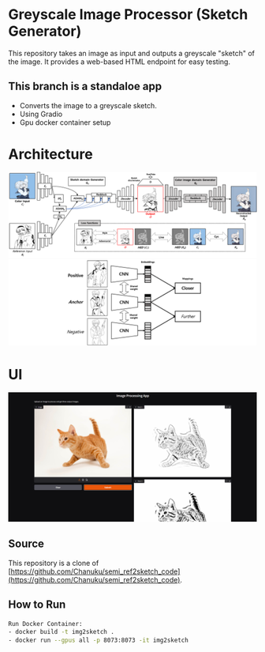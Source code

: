 # Greyscale Image Processor (Sketch Generator)

This repository takes an image as input and outputs a greyscale "sketch" of the image. It provides a web-based HTML endpoint for easy testing.

## This branch is a standaloe app

- Converts the image to a greyscale sketch.
- Using Gradio
- Gpu docker container setup

# Architecture

![Alt text](assets/1.png)
![Alt text](assets/2.png)

# UI 

![Alt text](assets/3.png)

## Source

This repository is a clone of [https://github.com/Chanuku/semi_ref2sketch_code](https://github.com/Chanuku/semi_ref2sketch_code).

## How to Run

```bash
Run Docker Container:
- docker build -t img2sketch .
- docker run --gpus all -p 8073:8073 -it img2sketch
```